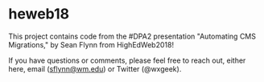 # heweb18
This project contains code from the #DPA2 presentation "Automating CMS Migrations," by Sean Flynn from HighEdWeb2018!

If you have questions or comments, please feel free to reach out, either here, email (sflynn@wm.edu) or Twitter (@wxgeek).
